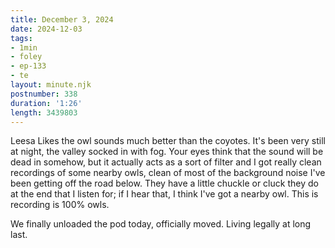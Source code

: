 ```yaml
---
title: December 3, 2024
date: 2024-12-03
tags:
- 1min
- foley
- ep-133
- te
layout: minute.njk
postnumber: 338
duration: '1:26'
length: 3439803
---
```

Leesa Likes the owl sounds much better than the coyotes. It's been very still at night, the valley socked in with fog. Your eyes think that the sound will be dead in somehow, but it actually acts as a sort of filter and I got really clean recordings of some nearby owls, clean of most of the background noise I've been getting off the road below. They have a little chuckle or cluck they do at the end that I listen for; if I hear that, I think I've got a nearby owl. This is recording is 100% owls.

We finally unloaded the pod today, officially moved. Living legally at long last.